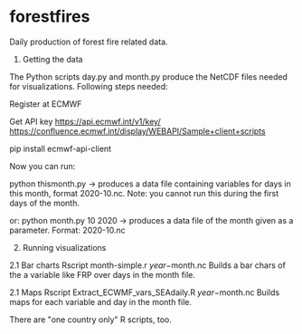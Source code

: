 # forestfires
Daily production of forest fire related data.

1. Getting the data 

The Python scripts day.py and month.py produce the NetCDF files needed for visualizations. Following steps needed:

Register at ECMWF

Get API key https://api.ecmwf.int/v1/key/
https://confluence.ecmwf.int/display/WEBAPI/Sample+client+scripts

pip install ecmwf-api-client

Now you can run:

python thismonth.py
-> produces a data file containing variables for days in this month, format 2020-10.nc. 
Note: you cannot run this during the first days of the month.

or:
python month.py 10 2020
-> produces a data file of the month given as a parameter. Format: 2020-10.nc

2. Running visualizations

2.1 Bar charts
Rscript month-simple.r $year-$month.nc
Builds a bar chars of the a variable like FRP over days in the month file.

2.1 Maps
Rscript  Extract_ECWMF_vars_SEAdaily.R $year-$month.nc
Builds maps for each variable and day in the month file.

There are "one country only" R scripts, too.


